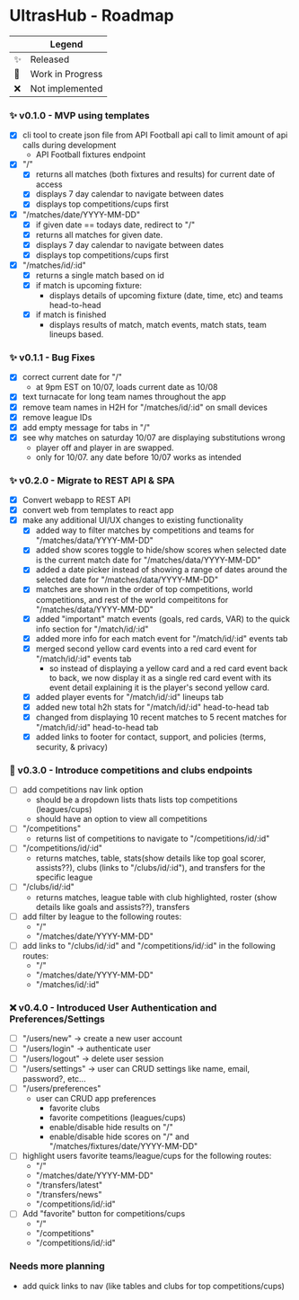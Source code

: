 # UltrasHub - Roadmap

|                | Legend           |
| -------------- | ---------------- |
| :sparkles:     | Released         |
| :construction: | Work in Progress |
| :x:            | Not implemented  |

### :sparkles: v0.1.0 - MVP using templates

- [x] cli tool to create json file from API Football api call to limit amount of api calls during development
  - API Football fixtures endpoint
- [x] "/"
  - [x] returns all matches (both fixtures and results) for current date of access
  - [x] displays 7 day calendar to navigate between dates
  - [x] displays top competitions/cups first
- [x] "/matches/date/YYYY-MM-DD"
  - [x] if given date == todays date, redirect to "/"
  - [x] returns all matches for given date.
  - [x] displays 7 day calendar to navigate between dates
  - [x] displays top competitions/cups first
- [x] "/matches/id/:id"
  - [x] returns a single match based on id
  - [x] if match is upcoming fixture:
    - displays details of upcoming fixture (date, time, etc) and teams head-to-head
  - [x] if match is finished
    - displays results of match, match events, match stats, team lineups based.

### :sparkles: v0.1.1 - Bug Fixes

- [x] correct current date for "/"
  - at 9pm EST on 10/07, loads current date as 10/08
- [x] text turnacate for long team names throughout the app
- [x] remove team names in H2H for "/matches/id/:id" on small devices
- [x] remove league IDs
- [x] add empty message for tabs in "/"
- [x] see why matches on saturday 10/07 are displaying substitutions wrong
  - player off and player in are swapped.
  - only for 10/07. any date before 10/07 works as intended

### :sparkles: v0.2.0 - Migrate to REST API & SPA

- [x] Convert webapp to REST API
- [x] convert web from templates to react app
- [x] make any additional UI/UX changes to existing functionality
  - [x] added way to filter matches by competitions and teams for "/matches/data/YYYY-MM-DD"
  - [x] added show scores toggle to hide/show scores when selected date is the current match date for "/matches/data/YYYY-MM-DD"
  - [x] added a date picker instead of showing a range of dates around the selected date for "/matches/data/YYYY-MM-DD"
  - [x] matches are shown in the order of top competitions, world competitions, and rest of the world compeititons for "/matches/data/YYYY-MM-DD"
  - [x] added "important" match events (goals, red cards, VAR) to the quick info section for "/match/id/:id"
  - [x] added more info for each match event for "/match/id/:id" events tab
  - [x] merged second yellow card events into a red card event for "/match/id/:id" events tab
    - so instead of displaying a yellow card and a red card event back to back, we now display it as a single red card event with its event detail explaining it is the player's second yellow card.
  - [x] added player events for "/match/id/:id" lineups tab
  - [x] added new total h2h stats for "/match/id/:id" head-to-head tab
  - [x] changed from displaying 10 recent matches to 5 recent matches for "/match/id/:id" head-to-head tab
  - [x] added links to footer for contact, support, and policies (terms, security, & privacy)

### :construction: v0.3.0 - Introduce competitions and clubs endpoints

- [ ] add competitions nav link option
  - should be a dropdown lists thats lists top competitions (leagues/cups)
  - should have an option to view all competitions
- [ ] "/competitions"
  - returns list of competitions to navigate to "/competitions/id/:id"
- [ ] "/competitions/id/:id"
  - returns matches, table, stats(show details like top goal scorer, assists??), clubs (links to "/clubs/id/:id"), and transfers for the specific league
- [ ] "/clubs/id/:id"
  - returns matches, league table with club highlighted, roster (show details like goals and assists??), transfers
- [ ] add filter by league to the following routes:
  - "/"
  - "/matches/date/YYYY-MM-DD"
- [ ] add links to "/clubs/id/:id" and "/competitions/id/:id" in the following routes:
  - "/"
  - "/matches/date/YYYY-MM-DD"
  - "/matches/id/:id"

### :x: v0.4.0 - Introduced User Authentication and Preferences/Settings

- [ ] "/users/new" -> create a new user account
- [ ] "/users/login" -> authenticate user
- [ ] "/users/logout" -> delete user session
- [ ] "/users/settings" -> user can CRUD settings like name, email, password?, etc...
- [ ] "/users/preferences"
  - user can CRUD app preferences
    - favorite clubs
    - favorite competitions (leagues/cups)
    - enable/disable hide results on "/"
    - enable/disable hide scores on "/" and "/matches/fixtures/date/YYYY-MM-DD"
- [ ] highlight users favorite teams/league/cups for the following routes:
  - "/"
  - "/matches/date/YYYY-MM-DD"
  - "/transfers/latest"
  - "/transfers/news"
  - "/competitions/id/:id"
- [ ] Add "favorite" button for competitions/cups
  - "/"
  - "/competitions"
  - "/competitions/id/:id"

### Needs more planning

- add quick links to nav (like tables and clubs for top competitions/cups)
